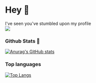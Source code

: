 <h1>Hey 👋</h1>

<p>I've seen you've stumbled upon my profile  <br />

<img src = "https://img.shields.io/badge/Stack_Overflow-FE7A16?style=for-the-badge&logo=stack-overflow&logoColor=white">



### Github Stats 🙌
 
[![Anurag's GitHub stats](https://github-readme-stats.vercel.app/api?username=Love2Code09&show_icons=true&theme=dracula)](https://github.com/anuraghazra/github-readme-stats)

### Top languages 
[![Top Langs](https://github-readme-stats.vercel.app/api/top-langs/?username=Love2Code09)](https://github.com/Love2Code09/github-readme-stats)

<!--
**Love2Code09/Love2Code09** is a ✨ _special_ ✨ repository because its `README.md` (this file) appears on your GitHub profile.

Here are some ideas to get you started:

- 🔭 I’m currently working on ...
- 🌱 I’m currently learning ...
- 👯 I’m looking to collaborate on ...
- 🤔 I’m looking for help with ...
- 💬 Ask me about ...
- 📫 How to reach me: ...
- 😄 Pronouns: ...
- ⚡ Fun fact: ...
-->
